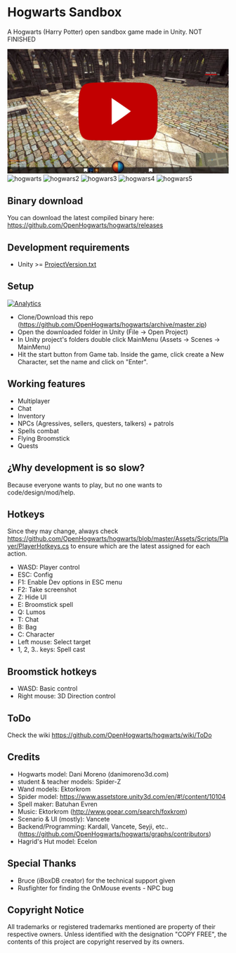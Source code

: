 ﻿Hogwarts Sandbox
========

A Hogwarts (Harry Potter) open sandbox game made in Unity. NOT FINISHED

[![OpenHogwarts demo](https://raw.githubusercontent.com/OpenHogwarts/hogwarts/master/Screenshots/video_preview.jpg)](https://www.youtube.com/watch?v=Kra8mhuHzx4 "OpenHogwarts demo")
![hogwarts](https://raw.githubusercontent.com/OpenHogwarts/hogwarts/master/Screenshots/screen1.jpg)
![hogwars2](https://raw.githubusercontent.com/OpenHogwarts/hogwarts/master/Screenshots/screen2.jpg)
![hogwars3](https://raw.githubusercontent.com/OpenHogwarts/hogwarts/master/Screenshots/screen3.jpg)
![hogwars4](https://raw.githubusercontent.com/OpenHogwarts/hogwarts/master/Screenshots/screen4.jpg)
![hogwars5](https://raw.githubusercontent.com/OpenHogwarts/hogwarts/master/Screenshots/screen5.jpg)

Binary download
-------------

You can download the latest compiled binary here: https://github.com/OpenHogwarts/hogwarts/releases

Development requirements
-------------
- Unity >= [ProjectVersion.txt](https://github.com/OpenHogwarts/hogwarts/blob/master/ProjectSettings/ProjectVersion.txt)

Setup
-------------
[![Analytics](https://ga-beacon.appspot.com/UA-17476024-7/hogwarts/readme?pixel)](https://github.com/OpenHogwarts/hogwarts)

- Clone/Download this repo (https://github.com/OpenHogwarts/hogwarts/archive/master.zip)
- Open the downloaded folder in Unity (File -> Open Project)
- In Unity project's folders double click MainMenu (Assets -> Scenes -> MainMenu)
- Hit the start button from Game tab. Inside the game, click create a New Character, set the name and click on "Enter".


Working features
-------------
- Multiplayer
- Chat
- Inventory
- NPCs (Agressives, sellers, questers, talkers) + patrols
- Spells combat
- Flying Broomstick
- Quests

¿Why development is so slow?
------------------
Because everyone wants to play, but no one wants to code/design/mod/help.


Hotkeys
------------------
Since they may change, always check https://github.com/OpenHogwarts/hogwarts/blob/master/Assets/Scripts/Player/PlayerHotkeys.cs to ensure which are the latest assigned for each action.
- WASD: Player control
- ESC: Config
- F1: Enable Dev options in ESC menu
- F2: Take screenshot
- Z: Hide UI
- E: Broomstick spell 
- Q: Lumos
- T: Chat
- B: Bag
- C: Character
- Left mouse: Select target
- 1, 2, 3.. keys: Spell cast

Broomstick hotkeys
------------------
- WASD: Basic control
- Right mouse: 3D Direction control

ToDo
------
Check the wiki https://github.com/OpenHogwarts/hogwarts/wiki/ToDo


Credits
-------------

- Hogwarts model: Dani Moreno (danimoreno3d.com)
- student & teacher models: Spider-Z
- Wand models: Ektorkrom
- Spider model: https://www.assetstore.unity3d.com/en/#!/content/10104
- Spell maker: Batuhan Evren
- Music: Ektorkrom (http://www.goear.com/search/foxkrom)
- Scenario & UI (mostly): Vancete
- Backend/Programming: Kardall, Vancete, Seyji, etc.. (https://github.com/OpenHogwarts/hogwarts/graphs/contributors)
- Hagrid's Hut model: Ecelon

Special Thanks
-------------
- Bruce (iBoxDB creator) for the technical support given
- Rusfighter for finding the OnMouse events - NPC bug

Copyright Notice
-------------
All trademarks or registered trademarks mentioned are property of their respective owners. Unless identified with the designation "COPY FREE", the contents of this project are copyright reserved by its owners.
